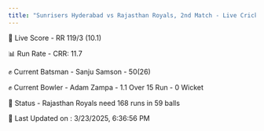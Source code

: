 ```yaml
---
title: "Sunrisers Hyderabad vs Rajasthan Royals, 2nd Match - Live Cricket Score"
---
```


🔴 Live Score - RR 119/3 (10.1)  

📊 Run Rate - CRR: 11.7  

✊ Current Batsman - Sanju Samson - 50(26)  

✊ Current Bowler - Adam Zampa - 1.1 Over 15 Run - 0 Wicket  

📑 Status - Rajasthan Royals need 168 runs in 59 balls

📝 Last Updated on : 3/23/2025, 6:36:56 PM  

